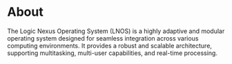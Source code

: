 # About
The Logic Nexus Operating System (LNOS) is a highly adaptive and modular operating system designed for seamless integration across various computing environments. It provides a robust and scalable architecture, supporting multitasking, multi-user capabilities, and real-time processing.
